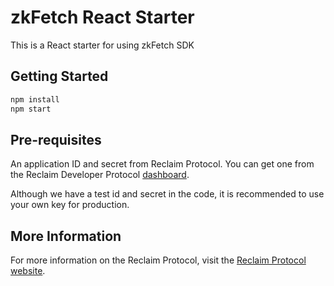 # zkFetch React Starter 

This is a React starter for using zkFetch SDK

## Getting Started

```bash
npm install
npm start
```


## Pre-requisites

An application ID and secret from Reclaim Protocol. You can get one from the  Reclaim Developer Protocol [dashboard](https://developer.reclaimprotocol.com/).

Although we have a test id and secret in the code, it is recommended to use your own key for production.


## More Information

For more information on the Reclaim Protocol, visit the [Reclaim Protocol website](https://reclaimprotocol.com/).